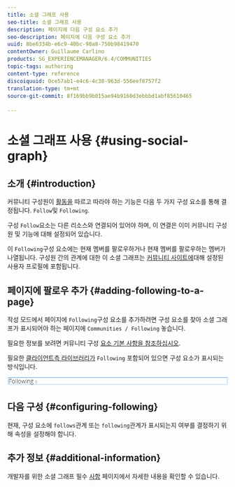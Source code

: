 ```yaml
---
title: 소셜 그래프 사용
seo-title: 소셜 그래프 사용
description: 페이지에 다음 구성 요소 추가
seo-description: 페이지에 다음 구성 요소 추가
uuid: 8be6334b-e6c9-40bc-90a8-750b98419470
contentOwner: Guillaume Carlino
products: SG_EXPERIENCEMANAGER/6.4/COMMUNITIES
topic-tags: authoring
content-type: reference
discoiquuid: 0ce57ab1-e4c6-4c38-963d-556eef8757f2
translation-type: tm+mt
source-git-commit: 8f169bb9b015ae94b9160d3ebbbd1abf85610465

---
```



# 소셜 그래프 사용 {#using-social-graph}

## 소개 {#introduction}

커뮤니티 구성원이 [활동을](activities.md) 따르고 따라야 하는 기능은 다음 두 가지 구성 요소를 통해 결정됩니다. `Follow`및 `Following`.

구성 `Follow`요소는 다른 리소스와 연결되어 있어야 하며, 이 연결은 이미 커뮤니티 구성원 및 기능에 대해 설정되어 있습니다.

이 `Following`구성 요소에는 현재 멤버를 팔로우하거나 현재 멤버를 팔로우하는 멤버가 나열됩니다. 구성원 간의 관계에 대한 이 소셜 그래프는 [커뮤니티 사이트에](overview.md#communitiessites)대해 설정된 사용자 프로필에 포함됩니다.

## 페이지에 팔로우 추가 {#adding-following-to-a-page}

작성 모드에서 페이지에 `Following`구성 요소를 추가하려면 구성 요소를 찾아 소셜 그래프가 표시되어야 하는 페이지에 `Communities / Following` 놓습니다.

필요한 정보를 보려면 커뮤니티 구성 [요소 기본 사항을 참조하십시오](basics.md).

필요한 [클라이언트측 라이브러리가](essentials-socialgraph.md#essentials-for-client-side) `Following` 포함되어 있으면 구성 요소가 표시되는 방식입니다.

![chlimage_1-447](assets/chlimage_1-447.png)

## 다음 구성 {#configuring-following}

현재, 구성 요소에 `follows`관계 또는 `following`관계가 표시되는지 여부를 결정하기 위해 속성을 설정해야 합니다.

## 추가 정보 {#additional-information}

개발자를 위한 소셜 그래프 필수 [사항](essentials-socialgraph.md) 페이지에서 자세한 내용을 확인할 수 있습니다.
